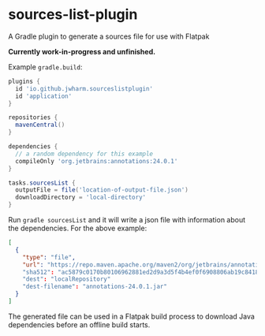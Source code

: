 # sources-list-plugin
A Gradle plugin to generate a sources file for use with Flatpak

**Currently work-in-progress and unfinished.**

Example `gradle.build`:

```groovy
plugins {
  id 'io.github.jwharm.sourceslistplugin'
  id 'application'
}

repositories {
  mavenCentral()
}

dependencies {
  // a random dependency for this example
  compileOnly 'org.jetbrains:annotations:24.0.1'
}

tasks.sourcesList {
  outputFile = file('location-of-output-file.json')
  downloadDirectory = 'local-directory'
}
```

Run `gradle sourcesList` and it will write a json file with information about the dependencies. For the above example:

```json
[
  {
    "type": "file",
    "url": "https://repo.maven.apache.org/maven2/org/jetbrains/annotations/24.0.1/annotations-24.0.1.jar"
    "sha512": "ac5879c0170b80106962881ed2d9a3d5f4b4ef0f6908806ab19c8418fab3b59e2dd7b5f03eb434544119c92c559bcab52a50dcac036b01ff4436c34411f80682"
    "dest": "localRepository"
    "dest-filename": "annotations-24.0.1.jar"
  }
]
```

The generated file can be used in a Flatpak build process to download Java dependencies before an offline build starts.
